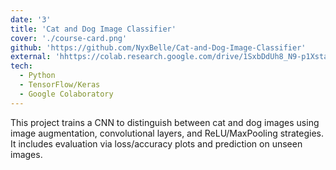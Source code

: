 ```yaml
---
date: '3'
title: 'Cat and Dog Image Classifier'
cover: './course-card.png'
github: 'https://github.com/NyxBelle/Cat-and-Dog-Image-Classifier'
external: 'hhttps://colab.research.google.com/drive/1SxbDdUh8_N9-p1XstanLobm22nBluao0?usp=sharing'
tech:
  - Python
  - TensorFlow/Keras
  - Google Colaboratory
---
```


This project trains a CNN to distinguish between cat and dog images using image augmentation, convolutional layers, and ReLU/MaxPooling strategies. It includes evaluation via loss/accuracy plots and prediction on unseen images.
